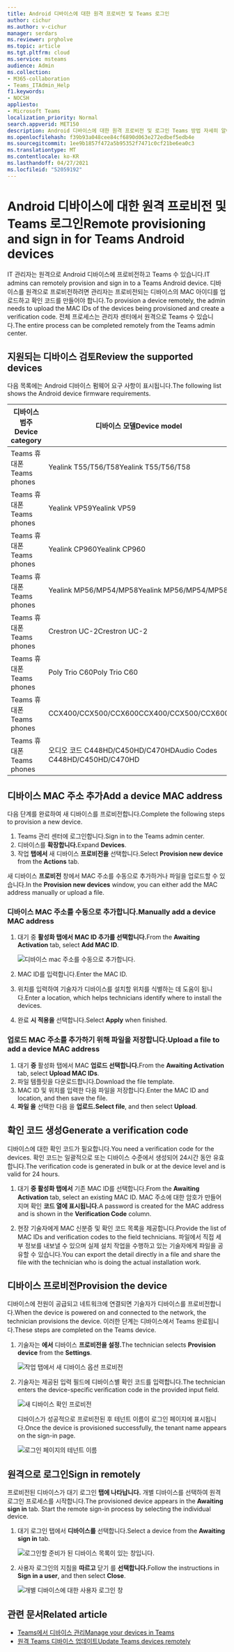 ```yaml
---
title: Android 디바이스에 대한 원격 프로비전 및 Teams 로그인
author: cichur
ms.author: v-cichur
manager: serdars
ms.reviewer: prgholve
ms.topic: article
ms.tgt.pltfrm: cloud
ms.service: msteams
audience: Admin
ms.collection:
- M365-collaboration
- Teams_ITAdmin_Help
f1.keywords:
- NOCSH
appliesto:
- Microsoft Teams
localization_priority: Normal
search.appverid: MET150
description: Android 디바이스에 대한 원격 프로비전 및 로그인 Teams 방법 자세히 알아보기
ms.openlocfilehash: f39b93a048cee84cf6890d063e272edbef5edb4e
ms.sourcegitcommit: 1ee9b1857f472a5b95352f7471c0cf21be6ea0c3
ms.translationtype: MT
ms.contentlocale: ko-KR
ms.lasthandoff: 04/27/2021
ms.locfileid: "52059192"
---
```

# <a name="remote-provisioning-and-sign-in-for-teams-android-devices"></a><span data-ttu-id="b3fd0-103">Android 디바이스에 대한 원격 프로비전 및 Teams 로그인</span><span class="sxs-lookup"><span data-stu-id="b3fd0-103">Remote provisioning and sign in for Teams Android devices</span></span>

<span data-ttu-id="b3fd0-104">IT 관리자는 원격으로 Android 디바이스에 프로비전하고 Teams 수 있습니다.</span><span class="sxs-lookup"><span data-stu-id="b3fd0-104">IT admins can remotely provision and sign in to a Teams Android device.</span></span> <span data-ttu-id="b3fd0-105">디바이스를 원격으로 프로비전하려면 관리자는 프로비전되는 디바이스의 MAC 아이디를 업로드하고 확인 코드를 만들어야 합니다.</span><span class="sxs-lookup"><span data-stu-id="b3fd0-105">To provision a device remotely, the admin needs to upload the MAC IDs of the devices being provisioned and create a verification code.</span></span> <span data-ttu-id="b3fd0-106">전체 프로세스는 관리자 센터에서 원격으로 Teams 수 있습니다.</span><span class="sxs-lookup"><span data-stu-id="b3fd0-106">The entire process can be completed remotely from the Teams admin center.</span></span>

## <a name="review-the-supported-devices"></a><span data-ttu-id="b3fd0-107">지원되는 디바이스 검토</span><span class="sxs-lookup"><span data-stu-id="b3fd0-107">Review the supported devices</span></span>

<span data-ttu-id="b3fd0-108">다음 목록에는 Android 디바이스 펌웨어 요구 사항이 표시됩니다.</span><span class="sxs-lookup"><span data-stu-id="b3fd0-108">The following list shows the Android device firmware requirements.</span></span>

|<span data-ttu-id="b3fd0-109">디바이스 범주</span><span class="sxs-lookup"><span data-stu-id="b3fd0-109">Device category</span></span>|<span data-ttu-id="b3fd0-110">디바이스 모델</span><span class="sxs-lookup"><span data-stu-id="b3fd0-110">Device model</span></span>|<span data-ttu-id="b3fd0-111">펌웨어 버전</span><span class="sxs-lookup"><span data-stu-id="b3fd0-111">Firmware version</span></span>|
|-|-|-|
|<span data-ttu-id="b3fd0-112">Teams 휴대폰</span><span class="sxs-lookup"><span data-stu-id="b3fd0-112">Teams phones</span></span>|<span data-ttu-id="b3fd0-113">Yealink T55/T56/T58</span><span class="sxs-lookup"><span data-stu-id="b3fd0-113">Yealink T55/T56/T58</span></span>|<span data-ttu-id="b3fd0-114">58.15.0.124</span><span class="sxs-lookup"><span data-stu-id="b3fd0-114">58.15.0.124</span></span>|
|<span data-ttu-id="b3fd0-115">Teams 휴대폰</span><span class="sxs-lookup"><span data-stu-id="b3fd0-115">Teams phones</span></span>|<span data-ttu-id="b3fd0-116">Yealink VP59</span><span class="sxs-lookup"><span data-stu-id="b3fd0-116">Yealink VP59</span></span>|<span data-ttu-id="b3fd0-117">91.15.0.58</span><span class="sxs-lookup"><span data-stu-id="b3fd0-117">91.15.0.58</span></span>|
|<span data-ttu-id="b3fd0-118">Teams 휴대폰</span><span class="sxs-lookup"><span data-stu-id="b3fd0-118">Teams phones</span></span>|<span data-ttu-id="b3fd0-119">Yealink CP960</span><span class="sxs-lookup"><span data-stu-id="b3fd0-119">Yealink CP960</span></span>|<span data-ttu-id="b3fd0-120">73.15.0.117</span><span class="sxs-lookup"><span data-stu-id="b3fd0-120">73.15.0.117</span></span>|
|<span data-ttu-id="b3fd0-121">Teams 휴대폰</span><span class="sxs-lookup"><span data-stu-id="b3fd0-121">Teams phones</span></span>|<span data-ttu-id="b3fd0-122">Yealink MP56/MP54/MP58</span><span class="sxs-lookup"><span data-stu-id="b3fd0-122">Yealink MP56/MP54/MP58</span></span>|<span data-ttu-id="b3fd0-123">122.15.0.36</span><span class="sxs-lookup"><span data-stu-id="b3fd0-123">122.15.0.36</span></span>|
|<span data-ttu-id="b3fd0-124">Teams 휴대폰</span><span class="sxs-lookup"><span data-stu-id="b3fd0-124">Teams phones</span></span>|<span data-ttu-id="b3fd0-125">Crestron UC-2</span><span class="sxs-lookup"><span data-stu-id="b3fd0-125">Crestron UC-2</span></span>|<span data-ttu-id="b3fd0-126">1.0.3.52</span><span class="sxs-lookup"><span data-stu-id="b3fd0-126">1.0.3.52</span></span>|
|<span data-ttu-id="b3fd0-127">Teams 휴대폰</span><span class="sxs-lookup"><span data-stu-id="b3fd0-127">Teams phones</span></span>|  <span data-ttu-id="b3fd0-128">Poly Trio C60</span><span class="sxs-lookup"><span data-stu-id="b3fd0-128">Poly Trio C60</span></span>|  <span data-ttu-id="b3fd0-129">7.0.2.1071</span><span class="sxs-lookup"><span data-stu-id="b3fd0-129">7.0.2.1071</span></span>|
|<span data-ttu-id="b3fd0-130">Teams 휴대폰</span><span class="sxs-lookup"><span data-stu-id="b3fd0-130">Teams phones</span></span>|  <span data-ttu-id="b3fd0-131">CCX400/CCX500/CCX600</span><span class="sxs-lookup"><span data-stu-id="b3fd0-131">CCX400/CCX500/CCX600</span></span>    |<span data-ttu-id="b3fd0-132">7.0.2.1072</span><span class="sxs-lookup"><span data-stu-id="b3fd0-132">7.0.2.1072</span></span>|
|<span data-ttu-id="b3fd0-133">Teams 휴대폰</span><span class="sxs-lookup"><span data-stu-id="b3fd0-133">Teams phones</span></span>|  <span data-ttu-id="b3fd0-134">오디오 코드 C448HD/C450HD/C470HD</span><span class="sxs-lookup"><span data-stu-id="b3fd0-134">Audio Codes C448HD/C450HD/C470HD</span></span>|   <span data-ttu-id="b3fd0-135">1.10.120</span><span class="sxs-lookup"><span data-stu-id="b3fd0-135">1.10.120</span></span>|

## <a name="add-a-device-mac-address"></a><span data-ttu-id="b3fd0-136">디바이스 MAC 주소 추가</span><span class="sxs-lookup"><span data-stu-id="b3fd0-136">Add a device MAC address</span></span>

<span data-ttu-id="b3fd0-137">다음 단계를 완료하여 새 디바이스를 프로비전합니다.</span><span class="sxs-lookup"><span data-stu-id="b3fd0-137">Complete the following steps to provision a new device.</span></span>

1. <span data-ttu-id="b3fd0-138">Teams 관리 센터에 로그인합니다.</span><span class="sxs-lookup"><span data-stu-id="b3fd0-138">Sign in to the Teams admin center.</span></span>
2. <span data-ttu-id="b3fd0-139">디바이스를 **확장합니다.**</span><span class="sxs-lookup"><span data-stu-id="b3fd0-139">Expand **Devices**.</span></span>
3. <span data-ttu-id="b3fd0-140">작업 **탭에서** 새 디바이스 **프로비전을** 선택합니다.</span><span class="sxs-lookup"><span data-stu-id="b3fd0-140">Select **Provision new device** from the **Actions** tab.</span></span>

<span data-ttu-id="b3fd0-141">새 디바이스 **프로비전** 창에서 MAC 주소를 수동으로 추가하거나 파일을 업로드할 수 있습니다.</span><span class="sxs-lookup"><span data-stu-id="b3fd0-141">In the **Provision new devices** window, you can either add the MAC address manually or upload a file.</span></span>

### <a name="manually-add-a-device-mac-address"></a><span data-ttu-id="b3fd0-142">디바이스 MAC 주소를 수동으로 추가합니다.</span><span class="sxs-lookup"><span data-stu-id="b3fd0-142">Manually add a device MAC address</span></span>

1. <span data-ttu-id="b3fd0-143">대기 중 **활성화 탭에서** **MAC ID 추가를 선택합니다.**</span><span class="sxs-lookup"><span data-stu-id="b3fd0-143">From the **Awaiting Activation** tab, select **Add MAC ID**.</span></span>

   ![디바이스 mac 주소를 수동으로 추가합니다.](../media/remote-provision-6.png)

1. <span data-ttu-id="b3fd0-145">MAC ID를 입력합니다.</span><span class="sxs-lookup"><span data-stu-id="b3fd0-145">Enter the MAC ID.</span></span>
1. <span data-ttu-id="b3fd0-146">위치를 입력하여 기술자가 디바이스를 설치할 위치를 식별하는 데 도움이 됩니다.</span><span class="sxs-lookup"><span data-stu-id="b3fd0-146">Enter a location, which helps technicians identify where to install the devices.</span></span>
1. <span data-ttu-id="b3fd0-147">완료 **시 적용을** 선택합니다.</span><span class="sxs-lookup"><span data-stu-id="b3fd0-147">Select **Apply** when finished.</span></span>

### <a name="upload-a-file-to-add-a-device-mac-address"></a><span data-ttu-id="b3fd0-148">업로드 MAC 주소를 추가하기 위해 파일을 저장합니다.</span><span class="sxs-lookup"><span data-stu-id="b3fd0-148">Upload a file to add a device MAC address</span></span>

1. <span data-ttu-id="b3fd0-149">대기 **중** 활성화 탭에서 MAC **업로드 선택합니다.**</span><span class="sxs-lookup"><span data-stu-id="b3fd0-149">From the **Awaiting Activation** tab, select **Upload MAC IDs**.</span></span>
2. <span data-ttu-id="b3fd0-150">파일 템플릿을 다운로드합니다.</span><span class="sxs-lookup"><span data-stu-id="b3fd0-150">Download the file template.</span></span>
3. <span data-ttu-id="b3fd0-151">MAC ID 및 위치를 입력한 다음 파일을 저장합니다.</span><span class="sxs-lookup"><span data-stu-id="b3fd0-151">Enter the MAC ID and location, and then save the file.</span></span>
4. <span data-ttu-id="b3fd0-152">**파일 을** 선택한 다음 을 **업로드.**</span><span class="sxs-lookup"><span data-stu-id="b3fd0-152">**Select file**, and then select **Upload**.</span></span>

## <a name="generate-a-verification-code"></a><span data-ttu-id="b3fd0-153">확인 코드 생성</span><span class="sxs-lookup"><span data-stu-id="b3fd0-153">Generate a verification code</span></span>

<span data-ttu-id="b3fd0-154">디바이스에 대한 확인 코드가 필요합니다.</span><span class="sxs-lookup"><span data-stu-id="b3fd0-154">You need a verification code for the devices.</span></span> <span data-ttu-id="b3fd0-155">확인 코드는 일괄적으로 또는 디바이스 수준에서 생성되어 24시간 동안 유효합니다.</span><span class="sxs-lookup"><span data-stu-id="b3fd0-155">The verification code is generated in bulk or at the device level and is valid for 24 hours.</span></span>

1. <span data-ttu-id="b3fd0-156">대기 **중 활성화 탭에서** 기존 MAC ID를 선택합니다.</span><span class="sxs-lookup"><span data-stu-id="b3fd0-156">From the **Awaiting Activation** tab, select an existing MAC ID.</span></span>
   <span data-ttu-id="b3fd0-157">MAC 주소에 대한 암호가 만들어지며 확인 **코드 열에 표시됩니다.**</span><span class="sxs-lookup"><span data-stu-id="b3fd0-157">A password is created for the MAC address and is shown in the **Verification Code** column.</span></span>

2. <span data-ttu-id="b3fd0-158">현장 기술자에게 MAC 신분증 및 확인 코드 목록을 제공합니다.</span><span class="sxs-lookup"><span data-stu-id="b3fd0-158">Provide the list of MAC IDs and verification codes to the field technicians.</span></span> <span data-ttu-id="b3fd0-159">파일에서 직접 세부 정보를 내보낼 수 있으며 실제 설치 작업을 수행하고 있는 기술자에게 파일을 공유할 수 있습니다.</span><span class="sxs-lookup"><span data-stu-id="b3fd0-159">You can export the detail directly in a file and share the file with the technician who is doing the actual installation work.</span></span>

## <a name="provision-the-device"></a><span data-ttu-id="b3fd0-160">디바이스 프로비전</span><span class="sxs-lookup"><span data-stu-id="b3fd0-160">Provision the device</span></span>

<span data-ttu-id="b3fd0-161">디바이스에 전원이 공급되고 네트워크에 연결되면 기술자가 디바이스를 프로비전합니다.</span><span class="sxs-lookup"><span data-stu-id="b3fd0-161">When the device is powered on and connected to the network, the technician provisions the device.</span></span> <span data-ttu-id="b3fd0-162">이러한 단계는 디바이스에서 Teams 완료됩니다.</span><span class="sxs-lookup"><span data-stu-id="b3fd0-162">These steps are completed on the Teams device.</span></span>

1. <span data-ttu-id="b3fd0-163">기술자는 **에서** 디바이스 **프로비전을 설정.**</span><span class="sxs-lookup"><span data-stu-id="b3fd0-163">The technician selects **Provision device** from the **Settings**.</span></span>  

   ![작업 탭에서 새 디바이스 옵션 프로비전](../media/provision-device1.png)
  
2. <span data-ttu-id="b3fd0-165">기술자는 제공된 입력 필드에 디바이스별 확인 코드를 입력합니다.</span><span class="sxs-lookup"><span data-stu-id="b3fd0-165">The technician enters the device-specific verification code in the provided input field.</span></span>

   ![새 디바이스 확인 프로비전](../media/provision-device-verification1.png)

   <span data-ttu-id="b3fd0-167">디바이스가 성공적으로 프로비전된 후 테넌트 이름이 로그인 페이지에 표시됩니다.</span><span class="sxs-lookup"><span data-stu-id="b3fd0-167">Once the device is provisioned successfully, the tenant name appears on the sign-in page.</span></span>

   ![로그인 페이지의 테넌트 이름](../media/provision-code.png)

## <a name="sign-in-remotely"></a><span data-ttu-id="b3fd0-169">원격으로 로그인</span><span class="sxs-lookup"><span data-stu-id="b3fd0-169">Sign in remotely</span></span>

<span data-ttu-id="b3fd0-170">프로비전된 디바이스가 대기 로그인 **탭에 나타납니다.** 개별 디바이스를 선택하여 원격 로그인 프로세스를 시작합니다.</span><span class="sxs-lookup"><span data-stu-id="b3fd0-170">The provisioned device appears in the **Awaiting sign in** tab. Start the remote sign-in process by selecting the individual device.</span></span>

1. <span data-ttu-id="b3fd0-171">대기 로그인 탭에서 **디바이스를** 선택합니다.</span><span class="sxs-lookup"><span data-stu-id="b3fd0-171">Select a device from the **Awaiting sign in** tab.</span></span>

   ![로그인할 준비가 된 디바이스 목록이 있는 창입니다.](../media/remote-device1.png)

2. <span data-ttu-id="b3fd0-173">사용자 로그인의 지침을 **따르고** 닫기 를 **선택합니다.**</span><span class="sxs-lookup"><span data-stu-id="b3fd0-173">Follow the instructions in **Sign in a user**, and then select **Close**.</span></span>

   ![개별 디바이스에 대한 사용자 로그인 창](../media/sign-in-user.png)

## <a name="related-article"></a><span data-ttu-id="b3fd0-175">관련 문서</span><span class="sxs-lookup"><span data-stu-id="b3fd0-175">Related article</span></span>

- [<span data-ttu-id="b3fd0-176">Teams에서 디바이스 관리</span><span class="sxs-lookup"><span data-stu-id="b3fd0-176">Manage your devices in Teams</span></span>](device-management.md)
- [<span data-ttu-id="b3fd0-177">원격 Teams 디바이스 업데이트</span><span class="sxs-lookup"><span data-stu-id="b3fd0-177">Update Teams devices remotely</span></span>](remote-update.md)
